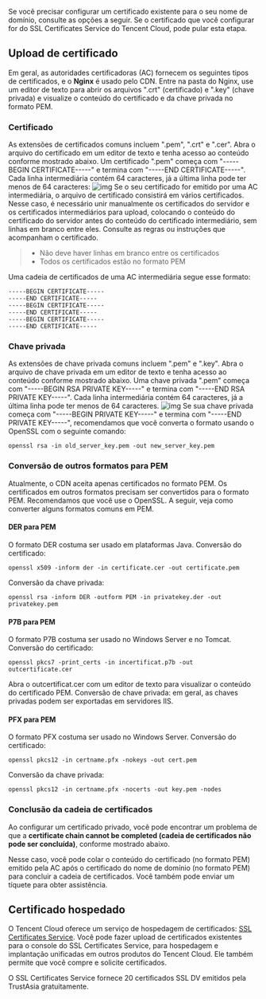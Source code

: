 Se você precisar configurar um certificado existente para o seu nome de domínio, consulte as opções a seguir. Se o certificado que você configurar for do SSL Certificates Service do Tencent Cloud, pode pular esta etapa.
## Upload de certificado
Em geral, as autoridades certificadoras (AC) fornecem os seguintes tipos de certificados, e o **Nginx** é usado pelo CDN.
Entre na pasta do Nginx, use um editor de texto para abrir os arquivos ".crt" (certificado) e ".key" (chave privada) e visualize o conteúdo do certificado e da chave privada no formato PEM.

### Certificado
As extensões de certificados comuns incluem ".pem", ".crt" e ".cer". Abra o arquivo do certificado em um editor de texto e tenha acesso ao conteúdo conforme mostrado abaixo.
Um certificado ".pem" começa com "-----BEGIN CERTIFICATE-----" e termina com "-----END CERTIFICATE-----". Cada linha intermediária contém 64 caracteres, já a última linha pode ter menos de 64 caracteres:
![img](https://main.qcloudimg.com/raw/60ea02d1a2c9623526d7fa79403e658a.jpg)
Se o seu certificado for emitido por uma AC intermediária, o arquivo de certificado consistirá em vários certificados. Nesse caso, é necessário unir manualmente os certificados do servidor e os certificados intermediários para upload, colocando o conteúdo do certificado do servidor antes do conteúdo do certificado intermediário, sem linhas em branco entre eles. Consulte as regras ou instruções que acompanham o certificado.

>
> + Não deve haver linhas em branco entre os certificados
> + Todos os certificados estão no formato PEM

Uma cadeia de certificados de uma AC intermediária segue esse formato:
```
-----BEGIN CERTIFICATE-----
-----END CERTIFICATE-----
-----BEGIN CERTIFICATE-----
-----END CERTIFICATE-----
-----BEGIN CERTIFICATE-----
-----END CERTIFICATE-----
```

### Chave privada
As extensões de chave privada comuns incluem ".pem" e ".key". Abra o arquivo de chave privada em um editor de texto e tenha acesso ao conteúdo conforme mostrado abaixo.
Uma chave privada ".pem" começa com "-----BEGIN RSA PRIVATE KEY-----" e termina com "-----END RSA PRIVATE KEY-----". Cada linha intermediária contém 64 caracteres, já a última linha pode ter menos de 64 caracteres.
![img](https://main.qcloudimg.com/raw/e10009916aeb00d5158a3703115d0354.jpg)
Se sua chave privada começa com "-----BEGIN PRIVATE KEY-----" e termina com "-----END PRIVATE KEY-----", recomendamos que você converta o formato usando o OpenSSL com o seguinte comando:
```
openssl rsa -in old_server_key.pem -out new_server_key.pem
```

### Conversão de outros formatos para PEM
Atualmente, o CDN aceita apenas certificados no formato PEM. Os certificados em outros formatos precisam ser convertidos para o formato PEM. Recomendamos que você use o OpenSSL. A seguir, veja como converter alguns formatos comuns em PEM.
#### DER para PEM
O formato DER costuma ser usado em plataformas Java.
Conversão do certificado:
```
openssl x509 -inform der -in certificate.cer -out certificate.pem
```
Conversão da chave privada:
```
openssl rsa -inform DER -outform PEM -in privatekey.der -out privatekey.pem
```
#### P7B para PEM
O formato P7B costuma ser usado no Windows Server e no Tomcat.
Conversão do certificado:
```
openssl pkcs7 -print_certs -in incertificat.p7b -out outcertificate.cer
```
Abra o outcertificat.cer com um editor de texto para visualizar o conteúdo do certificado PEM.
Conversão de chave privada: em geral, as chaves privadas podem ser exportadas em servidores IIS.
#### PFX para PEM
O formato PFX costuma ser usado no Windows Server.
Conversão do certificado:
```
openssl pkcs12 -in certname.pfx -nokeys -out cert.pem
```
Conversão da chave privada:
```
openssl pkcs12 -in certname.pfx -nocerts -out key.pem -nodes
```
### Conclusão da cadeia de certificados
Ao configurar um certificado privado, você pode encontrar um problema de que a **certificate chain cannot be completed (cadeia de certificados não pode ser concluída)**, conforme mostrado abaixo.

Nesse caso, você pode colar o conteúdo do certificado (no formato PEM) emitido pela AC após o certificado do nome de domínio (no formato PEM) para concluir a cadeia de certificados. Você também pode enviar um tíquete para obter assistência.

## Certificado hospedado

O Tencent Cloud oferece um serviço de hospedagem de certificados: [SSL Certificates Service](http://console.cloud.tencent.com/ssl). Você pode fazer upload de certificados existentes para o console do SSL Certificates Service, para hospedagem e implantação unificadas em outros produtos do Tencent Cloud. Ele também permite que você compre e solicite certificados.

O SSL Certificates Service fornece 20 certificados SSL DV emitidos pela TrustAsia gratuitamente.
